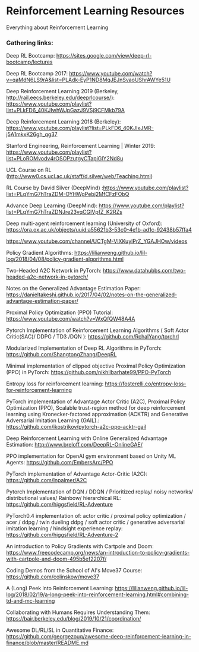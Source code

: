# Reinforcement Learning Resources
Everything about Reinforcement Learning


### Gathering links:

Deep RL Bootcamp: https://sites.google.com/view/deep-rl-bootcamp/lectures

Deep RL Bootcamp 2017: https://www.youtube.com/watch?v=qaMdN6LS9rA&list=PLAdk-EyP1ND8MqJEJnSvaoUShrAWYe51U

Deep Reinforcement Learning 2019 (Berkeley, http://rail.eecs.berkeley.edu/deeprlcourse/): https://www.youtube.com/playlist?list=PLkFD6_40KJIwhWJpGazJ9VSj9CFMkb79A

Deep Reinforcement Learning 2018 (Berkeley): https://www.youtube.com/playlist?list=PLkFD6_40KJIxJMR-j5A1mkxK26gh_qg37

Stanford Engineering, Reinforcement Learning | Winter 2019: https://www.youtube.com/playlist?list=PLoROMvodv4rOSOPzutgyCTapiGlY2Nd8u

UCL Course on RL (http://www0.cs.ucl.ac.uk/staff/d.silver/web/Teaching.html)

RL Course by David Silver (DeepMind) :https://www.youtube.com/playlist?list=PLqYmG7hTraZDM-OYHWgPebj2MfCFzFObQ

Advance Deep Learning (DeepMind): https://www.youtube.com/playlist?list=PLqYmG7hTraZDNJre23vqCGIVpfZ_K2RZs

Deep multi-agent reinforcement learning (University of Oxford): https://ora.ox.ac.uk/objects/uuid:a55621b3-53c0-4e1b-ad1c-92438b57ffa4

https://www.youtube.com/channel/UCTgM-VlXKuylPrZ_YGAJHOw/videos

Policy Gradient Algorithms: https://lilianweng.github.io/lil-log/2018/04/08/policy-gradient-algorithms.html

Two-Headed A2C Network in PyTorch: https://www.datahubbs.com/two-headed-a2c-network-in-pytorch/

Notes on the Generalized Advantage Estimation Paper: https://danieltakeshi.github.io/2017/04/02/notes-on-the-generalized-advantage-estimation-paper/

Proximal Policy Optimization (PPO) Tutorial: https://www.youtube.com/watch?v=WxQfQW48A4A

Pytorch Implementation of Reinforcement Learning Algorithms ( Soft Actor Critic(SAC)/ DDPG / TD3 /DQN ): https://github.com/RchalYang/torchrl

Modularized Implementation of Deep RL Algorithms in PyTorch: https://github.com/ShangtongZhang/DeepRL

Minimal implementation of clipped objective Proximal Policy Optimization (PPO) in PyTorch: https://github.com/nikhilbarhate99/PPO-PyTorch

Entropy loss for reinforcement learning: https://fosterelli.co/entropy-loss-for-reinforcement-learning

PyTorch implementation of Advantage Actor Critic (A2C), Proximal Policy Optimization (PPO), Scalable trust-region method for deep reinforcement learning using Kronecker-factored approximation (ACKTR) and Generative Adversarial Imitation Learning (GAIL).: https://github.com/ikostrikov/pytorch-a2c-ppo-acktr-gail

Deep Reinforcement Learning with Online Generalized Advantage Estimation: http://www.breloff.com/DeepRL-OnlineGAE/

PPO implementation for OpenAI gym environment based on Unity ML Agents: https://github.com/EmbersArc/PPO

PyTorch implementation of Advantage Actor-Critic (A2C): https://github.com/lnpalmer/A2C

Pytorch Implementation of DQN / DDQN / Prioritized replay/ noisy networks/ distributional values/ Rainbow/ hierarchical RL: https://github.com/higgsfield/RL-Adventure

PyTorch0.4 implementation of: actor critic / proximal policy optimization / acer / ddpg / twin dueling ddpg / soft actor critic / generative adversarial imitation learning / hindsight experience replay: https://github.com/higgsfield/RL-Adventure-2

An introduction to Policy Gradients with Cartpole and Doom: https://www.freecodecamp.org/news/an-introduction-to-policy-gradients-with-cartpole-and-doom-495b5ef2207f/

Coding Demos from the School of AI's Move37 Course: https://github.com/colinskow/move37

A (Long) Peek into Reinforcement Learning: https://lilianweng.github.io/lil-log/2018/02/19/a-long-peek-into-reinforcement-learning.html#combining-td-and-mc-learning

Collaborating with Humans Requires Understanding Them: https://bair.berkeley.edu/blog/2019/10/21/coordination/

Awesome DL/RL/SL in Quantitative Finance: https://github.com/georgezouq/awesome-deep-reinforcement-learning-in-finance/blob/master/README.md
